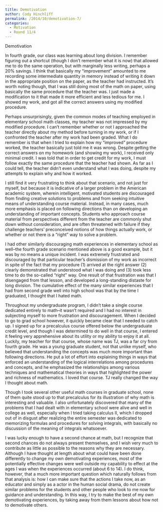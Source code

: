 ```yaml
---
title: Demotivation
author: Cody Hinchliff
permalink: /2014/10/demotivation-7/
categories:
  - Motivation
  - Round 11/4
---
```

Demotivation

In fourth grade, our class was learning about long division. I remember figuring out a shortcut (though I don&#8217;t remember what it is now) that allowed me to do the same operation, but with marginally less writing, perhaps a 20% savings. I think that basically my &#8220;improvement&#8221; amounted to me recording some intermediate quantity in memory instead of writing it down in the appropriate position on the paper, as the teacher had instructed. It&#8217;s worth noting though, that I was still doing most of the math on paper, using basically the same procedure that the teacher was. I just made a modification to it that made it more efficient and less tedious for me. I showed my work, and got all the correct answers using my modified procedure.

Perhaps unsurprisingly, given the common modes of teaching employed in elementary school math classes, my teacher was not impressed by my modified procedure. I can&#8217;t remember whether or not I approached the teacher directly about my method before turning in my work, or if I confronted the teacher after my work had been graded. What I do remember is that when I tried to explain how my &#8220;improved&#8221; procedure worked, the teacher basically just told me it was wrong. Despite getting the correct answers on my homework (and showing my work), I received only minimal credit. I was told that in order to get credit for my work, I must follow exactly the same procedure that the teacher had shown. As far as I could tell, the teacher didn&#8217;t even understand what I was doing, despite my attempts to explain why and how it worked.

I still find it very frustrating to think about that scenario, and not just for myself, but because it is indicative of a larger problem in the American academic system, wherein intelligent, motivated students are discouraged from finding creative solutions to problems and from seeking intuitive means of understanding course material. Instead, in many cases, much more emphasis is placed on following directions than on developing an understanding of important concepts. Students who approach course material from perspectives different from the teacher are commonly shut down without consideration, and are often threatened with failure if they challenge teachers&#8217; preconceived notions of how things actually work, or whether or not there is a &#8220;right&#8221; way to solve a problem.

I had other similarly discouraging math experiences in elementary school as well&#8211;the fourth grade scenario mentioned above is a good example, but it was by no means a unique incident. I was extremely frustrated and discouraged by that particular teacher&#8217;s dismission of my work as incorrect in spite of the fact that my procedure (1) arrived at the right answer (2) clearly demonstrated that understood what I was doing and (3) took less time to do the so-called &#8220;right&#8221; way. One result of that frustration was that I disengaged from that lesson, and developed a long-standing distaste for long division. The cumulative effect of the many similar experiences that I had from second grade well into high school was that by the time I graduated, I thought that I hated math.

Throughout my undergraduate program, I didn&#8217;t take a single course dedicated entirely to math&#8211;it wasn&#8217;t required and I had no interest in subjecting myself to more frustration and discouragement. When I decided to go to grad school however, it quickly became clear that I needed to catch up. I signed up for a precalculus course offered below the undergraduate credit level, and though I was determined to do well in that course, I entered it feeling very apprehensive about its utility or my ability to enjoy it at all. Luckily, my teacher for that course, whose name was TJ, was a far cry from fourth grade. He was a young graduate student, not that unlike myself, who believed that understanding the concepts was much more important than following directions. He put a lot of effort into explaining things in ways that enforced an understanding of the logical interrelations among procedures and concepts, and he emphasized the relationships among various techniques and mathematical theories in ways that highlighted the power and richness of mathematics. I loved that course. TJ really changed the way I thought about math.

Though I took several other useful math courses in graduate school, none of them quite stood up to that precalculus for its illustration of why math is interesting and valuable. I also unfortunately discovered that many of the problems that I had dealt with in elementary school were alive and well in college as well, especially when I tried taking calculus II, which I dropped out of in disgust after realizing the entire semester was dedicated to memorizing formulas and procedures for solving integrals, with basically no discussion of the meaning of integrals whatsoever.

I was lucky enough to have a second chance at math, but I recognize that second chances do not always present themselves, and I wish very much to contribute as little as possible to the reasons why they are necessary. Although I have thought at length about what could have been done differently to change my own demotivating experiences, most of the potentially effective changes were well outside my capability to effect at the ages I was when the experiences occurred (about 6 to 14). I do think, however, that a much more important question which naturally follows from that analysis is: how I can make sure that the actions I take now, as an educator and simply as a actor in the human social drama, do not create similar problems for the students and other people who look to me now for guidance and understanding. In this way, I try to make the best of my own demotivating experiences, by taking away from them lessons about how not to demotivate others.
